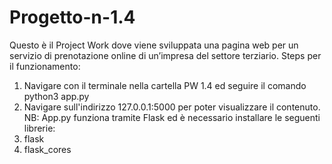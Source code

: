 # Progetto-n-1.4
Questo è il Project Work dove viene sviluppata una pagina web per un servizio di prenotazione online di un’impresa del settore terziario.
Steps per il funzionamento:
1) Navigare con il terminale nella cartella PW 1.4 ed seguire il comando python3 app.py
2) Navigare sull'indirizzo 127.0.0.1:5000 per poter visualizzare il contenuto.
NB: App.py funziona tramite Flask ed è necessario installare le seguenti librerie:
1) flask
2) flask_cores
